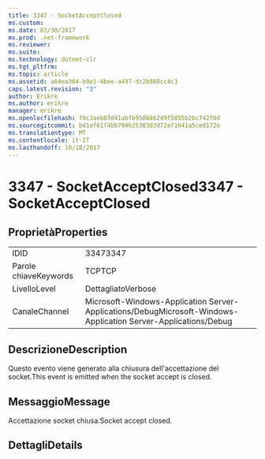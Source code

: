 ```yaml
---
title: 3347 - SocketAcceptClosed
ms.custom: 
ms.date: 03/30/2017
ms.prod: .net-framework
ms.reviewer: 
ms.suite: 
ms.technology: dotnet-clr
ms.tgt_pltfrm: 
ms.topic: article
ms.assetid: a84ea364-b0e1-4bee-a497-dc2b988cc4c3
caps.latest.revision: "3"
author: Erikre
ms.author: erikre
manager: erikre
ms.openlocfilehash: f0c3aeb07d41abfb950b86249f5855b2bc742f0d
ms.sourcegitcommit: bd1ef61f4bb794b25383d3d72e71041a5ced172e
ms.translationtype: MT
ms.contentlocale: it-IT
ms.lasthandoff: 10/18/2017
---
```

# <a name="3347---socketacceptclosed"></a><span data-ttu-id="38ca2-102">3347 - SocketAcceptClosed</span><span class="sxs-lookup"><span data-stu-id="38ca2-102">3347 - SocketAcceptClosed</span></span>
## <a name="properties"></a><span data-ttu-id="38ca2-103">Proprietà</span><span class="sxs-lookup"><span data-stu-id="38ca2-103">Properties</span></span>  
  
|||  
|-|-|  
|<span data-ttu-id="38ca2-104">ID</span><span class="sxs-lookup"><span data-stu-id="38ca2-104">ID</span></span>|<span data-ttu-id="38ca2-105">3347</span><span class="sxs-lookup"><span data-stu-id="38ca2-105">3347</span></span>|  
|<span data-ttu-id="38ca2-106">Parole chiave</span><span class="sxs-lookup"><span data-stu-id="38ca2-106">Keywords</span></span>|<span data-ttu-id="38ca2-107">TCP</span><span class="sxs-lookup"><span data-stu-id="38ca2-107">TCP</span></span>|  
|<span data-ttu-id="38ca2-108">Livello</span><span class="sxs-lookup"><span data-stu-id="38ca2-108">Level</span></span>|<span data-ttu-id="38ca2-109">Dettagliato</span><span class="sxs-lookup"><span data-stu-id="38ca2-109">Verbose</span></span>|  
|<span data-ttu-id="38ca2-110">Canale</span><span class="sxs-lookup"><span data-stu-id="38ca2-110">Channel</span></span>|<span data-ttu-id="38ca2-111">Microsoft-Windows-Application Server-Applications/Debug</span><span class="sxs-lookup"><span data-stu-id="38ca2-111">Microsoft-Windows-Application Server-Applications/Debug</span></span>|  
  
## <a name="description"></a><span data-ttu-id="38ca2-112">Descrizione</span><span class="sxs-lookup"><span data-stu-id="38ca2-112">Description</span></span>  
 <span data-ttu-id="38ca2-113">Questo evento viene generato alla chiusura dell'accettazione del socket.</span><span class="sxs-lookup"><span data-stu-id="38ca2-113">This event is emitted when the socket accept is closed.</span></span>  
  
## <a name="message"></a><span data-ttu-id="38ca2-114">Messaggio</span><span class="sxs-lookup"><span data-stu-id="38ca2-114">Message</span></span>  
 <span data-ttu-id="38ca2-115">Accettazione socket chiusa.</span><span class="sxs-lookup"><span data-stu-id="38ca2-115">Socket accept closed.</span></span>  
  
## <a name="details"></a><span data-ttu-id="38ca2-116">Dettagli</span><span class="sxs-lookup"><span data-stu-id="38ca2-116">Details</span></span>
